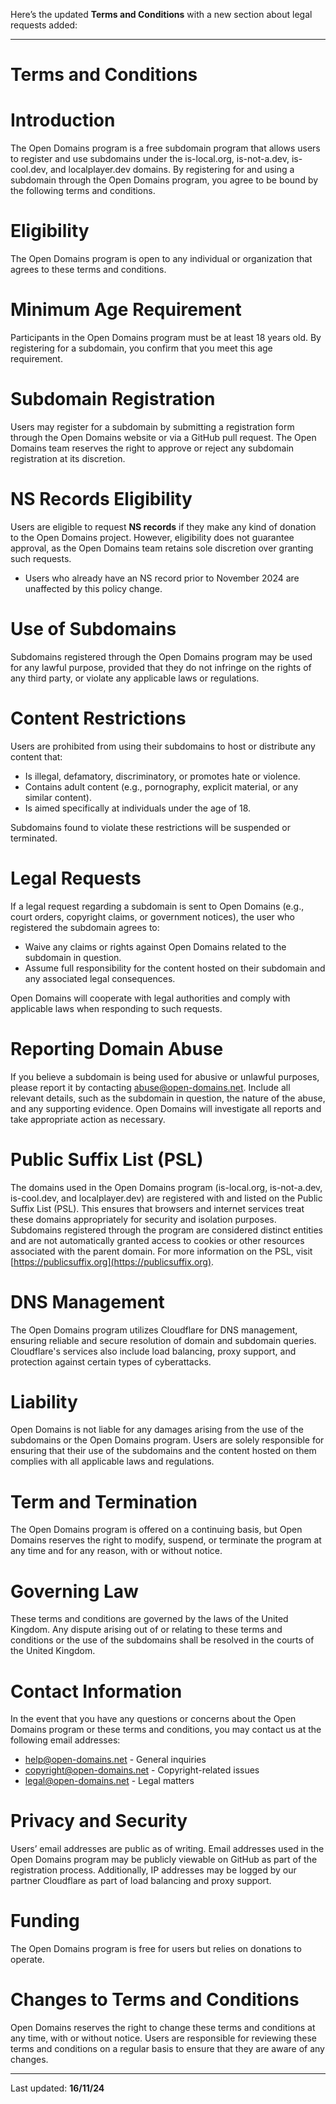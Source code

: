 Here’s the updated **Terms and Conditions** with a new section about legal requests added:  

---

# Terms and Conditions  

# Introduction  
The Open Domains program is a free subdomain program that allows users to register and use subdomains under the is-local.org, is-not-a.dev, is-cool.dev, and localplayer.dev domains. By registering for and using a subdomain through the Open Domains program, you agree to be bound by the following terms and conditions.  

# Eligibility  
The Open Domains program is open to any individual or organization that agrees to these terms and conditions.  

# Minimum Age Requirement  
Participants in the Open Domains program must be at least 18 years old. By registering for a subdomain, you confirm that you meet this age requirement.  

# Subdomain Registration  
Users may register for a subdomain by submitting a registration form through the Open Domains website or via a GitHub pull request. The Open Domains team reserves the right to approve or reject any subdomain registration at its discretion.  

# NS Records Eligibility  
Users are eligible to request **NS records** if they make any kind of donation to the Open Domains project. However, eligibility does not guarantee approval, as the Open Domains team retains sole discretion over granting such requests.  
- Users who already have an NS record prior to November 2024 are unaffected by this policy change.  

# Use of Subdomains  
Subdomains registered through the Open Domains program may be used for any lawful purpose, provided that they do not infringe on the rights of any third party, or violate any applicable laws or regulations.  

# Content Restrictions  
Users are prohibited from using their subdomains to host or distribute any content that:  
- Is illegal, defamatory, discriminatory, or promotes hate or violence.  
- Contains adult content (e.g., pornography, explicit material, or any similar content).  
- Is aimed specifically at individuals under the age of 18.  

Subdomains found to violate these restrictions will be suspended or terminated.  

# Legal Requests  
If a legal request regarding a subdomain is sent to Open Domains (e.g., court orders, copyright claims, or government notices), the user who registered the subdomain agrees to:  
- Waive any claims or rights against Open Domains related to the subdomain in question.  
- Assume full responsibility for the content hosted on their subdomain and any associated legal consequences.  

Open Domains will cooperate with legal authorities and comply with applicable laws when responding to such requests.  

# Reporting Domain Abuse  
If you believe a subdomain is being used for abusive or unlawful purposes, please report it by contacting abuse@open-domains.net. Include all relevant details, such as the subdomain in question, the nature of the abuse, and any supporting evidence. Open Domains will investigate all reports and take appropriate action as necessary.  

# Public Suffix List (PSL)  
The domains used in the Open Domains program (is-local.org, is-not-a.dev, is-cool.dev, and localplayer.dev) are registered with and listed on the Public Suffix List (PSL). This ensures that browsers and internet services treat these domains appropriately for security and isolation purposes. Subdomains registered through the program are considered distinct entities and are not automatically granted access to cookies or other resources associated with the parent domain. For more information on the PSL, visit [https://publicsuffix.org](https://publicsuffix.org).  

# DNS Management  
The Open Domains program utilizes Cloudflare for DNS management, ensuring reliable and secure resolution of domain and subdomain queries. Cloudflare's services also include load balancing, proxy support, and protection against certain types of cyberattacks.  

# Liability  
Open Domains is not liable for any damages arising from the use of the subdomains or the Open Domains program. Users are solely responsible for ensuring that their use of the subdomains and the content hosted on them complies with all applicable laws and regulations.  

# Term and Termination  
The Open Domains program is offered on a continuing basis, but Open Domains reserves the right to modify, suspend, or terminate the program at any time and for any reason, with or without notice.  

# Governing Law  
These terms and conditions are governed by the laws of the United Kingdom. Any dispute arising out of or relating to these terms and conditions or the use of the subdomains shall be resolved in the courts of the United Kingdom.  

# Contact Information  
In the event that you have any questions or concerns about the Open Domains program or these terms and conditions, you may contact us at the following email addresses:  
- help@open-domains.net - General inquiries  
- copyright@open-domains.net - Copyright-related issues  
- legal@open-domains.net - Legal matters  

# Privacy and Security  
Users’ email addresses are public as of writing. Email addresses used in the Open Domains program may be publicly viewable on GitHub as part of the registration process. Additionally, IP addresses may be logged by our partner Cloudflare as part of load balancing and proxy support.  

# Funding  
The Open Domains program is free for users but relies on donations to operate.  

# Changes to Terms and Conditions  
Open Domains reserves the right to change these terms and conditions at any time, with or without notice. Users are responsible for reviewing these terms and conditions on a regular basis to ensure that they are aware of any changes.  

---  

Last updated: **16/11/24**
